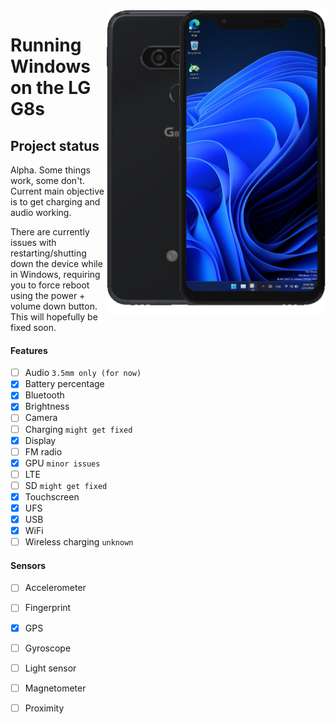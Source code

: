 <img align="right" src="https://github.com/n00b69/woa-betalm/blob/main/betalm.png" width="350" alt="Windows 11 running on betalm">

# Running Windows on the LG G8s

## Project status
Alpha. Some things work, some don't. Current main objective is to get charging and audio working.

There are currently issues with restarting/shutting down the device while in Windows, requiring you to force reboot using the power + volume down button. This will hopefully be fixed soon.

#### Features
- [ ] Audio ```3.5mm only (for now)```
- [x] Battery percentage
- [x] Bluetooth
- [x] Brightness
- [ ] Camera
- [ ] Charging ```might get fixed```
- [x] Display
- [ ] FM radio
- [x] GPU ```minor issues```
- [ ] LTE 
- [ ] SD ```might get fixed```
- [x] Touchscreen
- [x] UFS
- [x] USB
- [x] WiFi
- [ ] Wireless charging ```unknown```

#### Sensors
- [ ] Accelerometer
- [ ] Fingerprint
- [x] GPS
- [ ] Gyroscope
- [ ] Light sensor
- [ ] Magnetometer
- [ ] Proximity





















